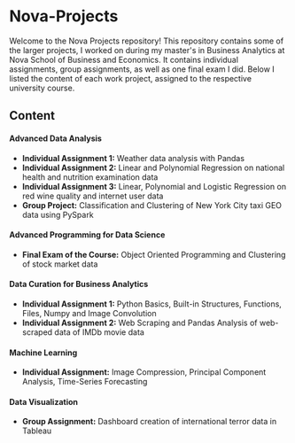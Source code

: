 # Nova-Projects

Welcome to the Nova Projects repository! This repository contains some of the larger projects, I worked on during my master's in Business Analytics at Nova School of Business and Economics. It contains individual assignments, group assignments, as well as one final exam I did. Below I listed the content of each work project, assigned to the respective university course.

## Content
#### Advanced Data Analysis
- **Individual Assignment 1:** Weather data analysis with Pandas
- **Individual Assignment 2:** Linear and Polynomial Regression on national health and nutrition examination data
- **Individual Assignment 3:** Linear, Polynomial and Logistic Regression on red wine quality and internet user data
- **Group Project:** Classification and Clustering of New York City taxi GEO data using PySpark

#### Advanced Programming for Data Science
- **Final Exam of the Course:** Object Oriented Programming and Clustering of stock market data

#### Data Curation for Business Analytics
- **Individual Assignment 1:** Python Basics, Built-in Structures, Functions, Files, Numpy and Image Convolution
- **Individual Assignment 2:** Web Scraping and Pandas Analysis of web-scraped data of IMDb movie data

#### Machine Learning
- **Individual Assignment:** Image Compression, Principal Component Analysis, Time-Series Forecasting

#### Data Visualization
- **Group Assignment:** Dashboard creation of international terror data in Tableau
